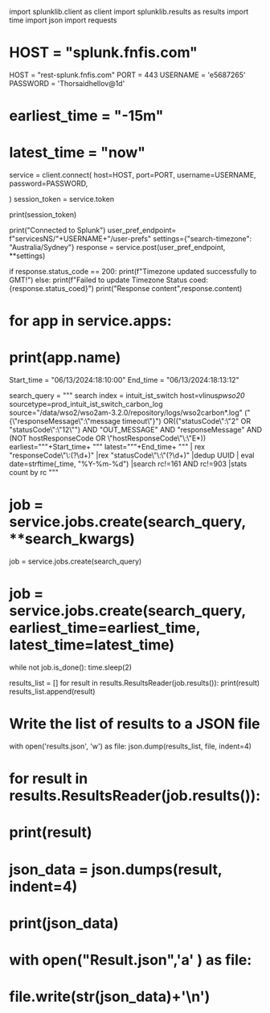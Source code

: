 import splunklib.client as client
import splunklib.results as results
import time
import json
import requests

  
# HOST = "splunk.fnfis.com"
HOST = "rest-splunk.fnfis.com"
PORT = 443
USERNAME = 'e5687265'
PASSWORD = 'Thorsaidhellov@1d'
# earliest_time = "-15m" 
# latest_time = "now"

service = client.connect(
    host=HOST,
    port=PORT,
    username=USERNAME,
    password=PASSWORD,
    
)
session_token = service.token

print(session_token)

print("Connected to Splunk")
user_pref_endpoint= f"servicesNS/"+USERNAME+"/user-prefs"
settings={"search-timezone": "Australia/Sydney"}
response = service.post(user_pref_endpoint, **settings)

if response.status_code == 200:
    print(f"Timezone updated successfully to GMT!")
else:
     print(f"Failed to update Timezone Status coed:{response.status_coed}")
     print("Response content",response.content)
# for app in service.apps:
#     print(app.name)

Start_time = "06/13/2024:18:10:00"
End_time = "06/13/2024:18:13:12"

search_query = """
search index = intuit_ist_switch host=vlinus*pwso20* sourcetype=prod_intuit_ist_switch_carbon_log  source="/data/wso2/wso2am-3.2.0/repository/logs/wso2carbon*.log" 
("{\\"responseMessage\\":\\"message timeout\\"}") OR(("statusCode\\":\\"2" OR "statusCode\\":\\"12\\"") AND 
"OUT_MESSAGE" AND "responseMessage" AND (NOT hostResponseCode OR \\"hostResponseCode\\"\\:\\"E*))
earliest="""+Start_time+ """ latest="""+End_time+ """
| rex "responseCode\\"\\:(?<rc>\d+)"
|rex "statusCode\\"\\:\\"(?<SC>\d+)" 
|dedup UUID 
| eval date=strftime(_time, "%Y-%m-%d") |search rc!=161 AND rc!=903 |stats count by rc
"""

# job = service.jobs.create(search_query, **search_kwargs)
job = service.jobs.create(search_query)
# job = service.jobs.create(search_query, earliest_time=earliest_time, latest_time=latest_time)
while not job.is_done():
    time.sleep(2)

results_list = []
for result in results.ResultsReader(job.results()):
    print(result)
    results_list.append(result)

# Write the list of results to a JSON file
with open('results.json', 'w') as file:
    json.dump(results_list, file, indent=4)

# for result in results.ResultsReader(job.results()):
#     print(result)
#     json_data = json.dumps(result, indent=4)
#     print(json_data)
#     with open("Result.json",'a' ) as file:
#         file.write(str(json_data)+'\n')
        
